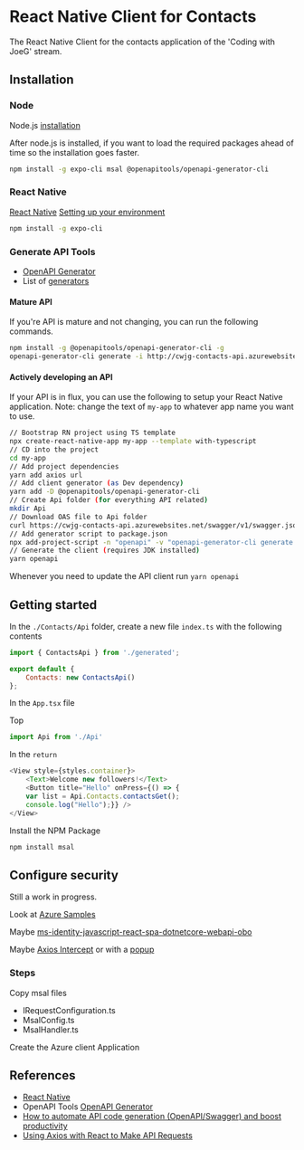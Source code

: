 # React Native Client for Contacts

The React Native Client for the contacts application of the 'Coding with JoeG' stream.

## Installation

### Node

Node.js [installation](https://nodejs.org/en/)

After node.js is installed, if you want to load the required packages ahead of time so the installation goes faster.

```bash
npm install -g expo-cli msal @openapitools/openapi-generator-cli
```

### React Native

[React Native](https://reactnative.dev/)
[Setting up your environment](https://reactnative.dev/docs/environment-setup)

```bash
npm install -g expo-cli
```

### Generate API Tools

* [OpenAPI Generator](https://github.com/OpenAPITools/openapi-generator)
* List of [generators](https://openapi-generator.tech/docs/generators)

#### Mature API

If you're API is mature and not changing, you can run the following commands.

```bash
npm install -g @openapitools/openapi-generator-cli -g
openapi-generator-cli generate -i http://cwjg-contacts-api.azurewebsites.net/swagger/v1/swagger.json -g typescript-fetch -o services\customer-api
```

#### Actively developing an API

If your API is in flux, you can use the following to setup your React Native application. Note: change the text of `my-app` to whatever app name you want to use.

```bash
// Bootstrap RN project using TS template
npx create-react-native-app my-app --template with-typescript
// CD into the project
cd my-app
// Add project dependencies
yarn add axios url
// Add client generator (as Dev dependency)
yarn add -D @openapitools/openapi-generator-cli
// Create Api folder (for everything API related)
mkdir Api
// Download OAS file to Api folder
curl https://cwjg-contacts-api.azurewebsites.net/swagger/v1/swagger.json > ./Api/openapi.json
// Add generator script to package.json
npx add-project-script -n "openapi" -v "openapi-generator-cli generate -i ./Api/openapi.json -g typescript-axios -o ./Api/generated"
// Generate the client (requires JDK installed)
yarn openapi
```

Whenever you need to update the API client run `yarn openapi`

## Getting started

In the `./Contacts/Api` folder, create a new file `index.ts` with the following contents

```javascript
import { ContactsApi } from './generated';

export default {
    Contacts: new ContactsApi()
};
```

In the `App.tsx` file

Top

```javascript
import Api from './Api'
```

In the `return`

```javascript
<View style={styles.container}>
    <Text>Welcome new followers!</Text>
    <Button title="Hello" onPress={() => {
    var list = Api.Contacts.contactsGet();
    console.log("Hello");}} />
</View>
```

Install the NPM Package

```bash
npm install msal
```

## Configure security

Still a work in progress.

Look at [Azure Samples](https://github.com/Azure-Samples?language=&page=1&q=ms-identity&type=)

Maybe [ms-identity-javascript-react-spa-dotnetcore-webapi-obo](https://github.com/Azure-Samples/ms-identity-javascript-react-spa-dotnetcore-webapi-obo)

Maybe [Axios Intercept](https://github.com/jpda/msaljs-axios-intercept) or with a [popup](https://github.com/jpda/msaljs-sample)

### Steps

Copy msal files

* IRequestConfiguration.ts
* MsalConfig.ts
* MsalHandler.ts

Create the Azure client Application

## References

* [React Native](https://reactnative.dev)
* OpenAPI Tools [OpenAPI Generator](https://github.com/OpenAPITools/openapi-generator)
* [How to automate API code generation (OpenAPI/Swagger) and boost productivity](https://medium.com/tribalscale/how-to-automate-api-code-generation-openapi-swagger-and-boost-productivity-1176a0056d8a)
* [Using Axios with React to Make API Requests](https://upmostly.com/tutorials/using-axios-with-react-api-requests)